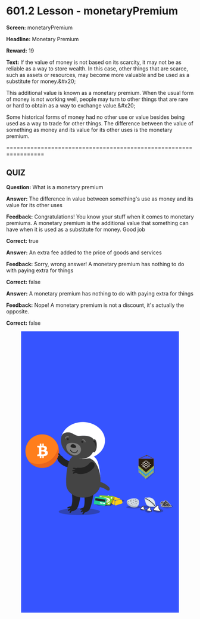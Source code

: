 # 601.2 Lesson - monetaryPremium

**Screen:** monetaryPremium

**Headline:** Monetary Premium

**Reward:** 19

**Text:** If the value of money is not based on its scarcity, it may not be as reliable as a way to store wealth. In this case, other things that are scarce, such as assets or resources, may become more valuable and be used as a substitute for money.&amp;#x20;

This additional value is known as a monetary premium. When the usual form of money is not working well, people may turn to other things that are rare or hard to obtain as a way to exchange value.&amp;#x20;

Some historical forms of money had no other use or value besides being used as a way to trade for other things. The difference between the value of something as money and its value for its other uses is the monetary premium.


=================================================================

## QUIZ

**Question:** What is a monetary premium


**Answer:** The difference in value between something&#x27;s use as money and its value for its other uses

**Feedback:** Congratulations! You know your stuff when it comes to monetary premiums. A monetary premium is the additional value that something can have when it is used as a substitute for money. Good job

**Correct:** true

**Answer:** An extra fee added to the price of goods and services

**Feedback:** Sorry, wrong answer! A monetary premium has nothing to do with paying extra for things

**Correct:** false

**Answer:** A monetary premium has nothing to do with paying extra for things

**Feedback:** Nope! A monetary premium is not a discount, it&#x27;s actually the opposite.

**Correct:** false


<figure><img src="../.gitbook/assets/601-02.png" alt=""><figcaption></figcaption></figure>

